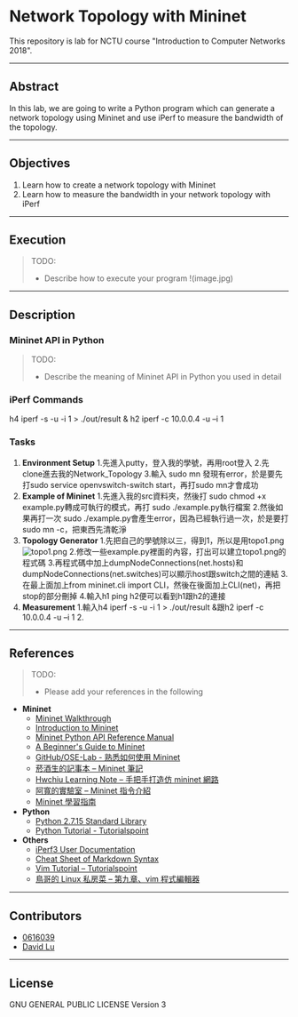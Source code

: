 # Network Topology with Mininet

This repository is lab for NCTU course "Introduction to Computer Networks 2018".

---
## Abstract

In this lab, we are going to write a Python program which can generate a network topology using Mininet and use iPerf to measure the bandwidth of the topology.

---
## Objectives

1. Learn how to create a network topology with Mininet
2. Learn how to measure the bandwidth in your network topology with iPerf

---
## Execution

> TODO: 
> * Describe how to execute your program
> !(image.jpg)

---
## Description

### Mininet API in Python

> TODO:
> * Describe the meaning of Mininet API in Python you used in detail

### iPerf Commands
h4 iperf -s -u -i 1 > ./out/result &
h2 iperf -c 10.0.0.4 -u –i 1

### Tasks


1. **Environment Setup**
   1.先進入putty，登入我的學號，再用root登入
   2.先clone進去我的Network_Topology
   3.輸入 sudo mn 發現有error，於是要先打sudo service openvswitch-switch start，再打sudo mn才會成功
2. **Example of Mininet**
   1.先進入我的src資料夾，然後打 sudo chmod +x example.py轉成可執行的模式，再打 sudo ./example.py執行檔案
   2.然後如果再打一次 sudo ./example.py會產生error，因為已經執行過一次，於是要打 sudo mn -c，把東西先清乾淨
3. **Topology Generator**
   1.先把自己的學號除以三，得到1，所以是用topo1.png
    ![topo1.png](https://github.com/nctucn/lab2-0616039/blob/master/src/topo/topo1.png)
   2.修改一些example.py裡面的內容，打出可以建立topo1.png的程式碼
   3.再程式碼中加上dumpNodeConnections(net.hosts)和dumpNodeConnections(net.switches)可以顯示host跟switch之間的連結
   3.在最上面加上from mininet.cli import CLI，然後在後面加上CLI(net)，再把stop的部分刪掉
   4.輸入h1 ping h2便可以看到h1跟h2的連接
4. **Measurement**
   1.輸入h4 iperf -s -u -i 1 > ./out/result &跟h2 iperf -c 10.0.0.4 -u –i 1
   2.
---
## References

> TODO: 
> * Please add your references in the following

* **Mininet**
    * [Mininet Walkthrough](http://mininet.org/walkthrough/)
    * [Introduction to Mininet](https://github.com/mininet/mininet/wiki/Introduction-to-Mininet)
    * [Mininet Python API Reference Manual](http://mininet.org/api/annotated.html)
    * [A Beginner's Guide to Mininet](https://opensourceforu.com/2017/04/beginners-guide-mininet/)
    * [GitHub/OSE-Lab - 熟悉如何使用 Mininet](https://github.com/OSE-Lab/Learning-SDN/blob/master/Mininet/README.md)
    * [菸酒生的記事本 – Mininet 筆記](https://blog.laszlo.tw/?p=81)
    * [Hwchiu Learning Note – 手把手打造仿 mininet 網路](https://hwchiu.com/setup-mininet-like-environment.html)
    * [阿寬的實驗室 – Mininet 指令介紹](https://ting-kuan.blog/2017/11/09/%E3%80%90mininet%E6%8C%87%E4%BB%A4%E4%BB%8B%E7%B4%B9%E3%80%91/)
    * [Mininet 學習指南](https://www.sdnlab.com/11495.html)
* **Python**
    * [Python 2.7.15 Standard Library](https://docs.python.org/2/library/index.html)
    * [Python Tutorial - Tutorialspoint](https://www.tutorialspoint.com/python/)
* **Others**
    * [iPerf3 User Documentation](https://iperf.fr/iperf-doc.php#3doc)
    * [Cheat Sheet of Markdown Syntax](https://www.markdownguide.org/cheat-sheet)
    * [Vim Tutorial – Tutorialspoint](https://www.tutorialspoint.com/vim/index.htm)
    * [鳥哥的 Linux 私房菜 – 第九章、vim 程式編輯器](http://linux.vbird.org/linux_basic/0310vi.php)

---
## Contributors

> 

* [0616039](https://github.com/0616039)
* [David Lu](https://github.com/yungshenglu)

---
## License

GNU GENERAL PUBLIC LICENSE Version 3
